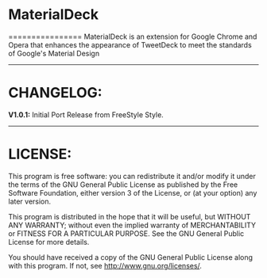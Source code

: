 # MaterialDeck
================
MaterialDeck is an extension for Google Chrome and Opera that enhances the appearance of TweetDeck to meet the standards of Google's Material Design

---------------------------------------------------------
# CHANGELOG:

__V1.0.1:__ 
Initial Port Release from FreeStyle Style.

---------------------------------------------------------
# LICENSE:

This program is free software: you can redistribute it and/or modify
it under the terms of the GNU General Public License as published by
the Free Software Foundation, either version 3 of the License, or
(at your option) any later version.

This program is distributed in the hope that it will be useful,
but WITHOUT ANY WARRANTY; without even the implied warranty of
MERCHANTABILITY or FITNESS FOR A PARTICULAR PURPOSE.  See the
GNU General Public License for more details.

You should have received a copy of the GNU General Public License
along with this program.  If not, see <http://www.gnu.org/licenses/>.
